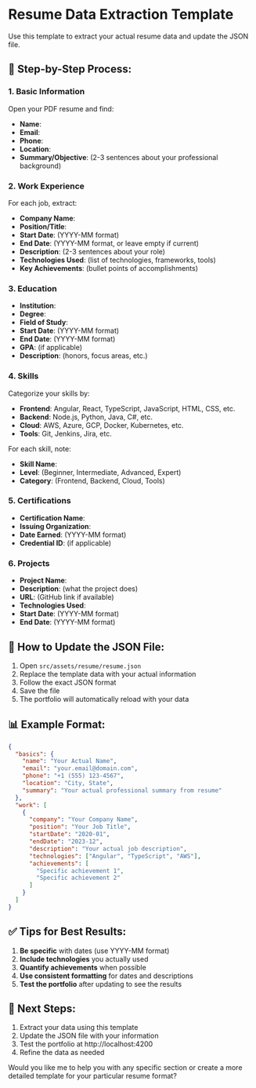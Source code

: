 # Resume Data Extraction Template

Use this template to extract your actual resume data and update the JSON file.

## 📝 **Step-by-Step Process:**

### 1. **Basic Information**
Open your PDF resume and find:
- **Name**: 
- **Email**: 
- **Phone**: 
- **Location**: 
- **Summary/Objective**: (2-3 sentences about your professional background)

### 2. **Work Experience**
For each job, extract:
- **Company Name**: 
- **Position/Title**: 
- **Start Date**: (YYYY-MM format)
- **End Date**: (YYYY-MM format, or leave empty if current)
- **Description**: (2-3 sentences about your role)
- **Technologies Used**: (list of technologies, frameworks, tools)
- **Key Achievements**: (bullet points of accomplishments)

### 3. **Education**
- **Institution**: 
- **Degree**: 
- **Field of Study**: 
- **Start Date**: (YYYY-MM format)
- **End Date**: (YYYY-MM format)
- **GPA**: (if applicable)
- **Description**: (honors, focus areas, etc.)

### 4. **Skills**
Categorize your skills by:
- **Frontend**: Angular, React, TypeScript, JavaScript, HTML, CSS, etc.
- **Backend**: Node.js, Python, Java, C#, etc.
- **Cloud**: AWS, Azure, GCP, Docker, Kubernetes, etc.
- **Tools**: Git, Jenkins, Jira, etc.

For each skill, note:
- **Skill Name**: 
- **Level**: (Beginner, Intermediate, Advanced, Expert)
- **Category**: (Frontend, Backend, Cloud, Tools)

### 5. **Certifications**
- **Certification Name**: 
- **Issuing Organization**: 
- **Date Earned**: (YYYY-MM format)
- **Credential ID**: (if applicable)

### 6. **Projects**
- **Project Name**: 
- **Description**: (what the project does)
- **URL**: (GitHub link if available)
- **Technologies Used**: 
- **Start Date**: (YYYY-MM format)
- **End Date**: (YYYY-MM format)

## 🔄 **How to Update the JSON File:**

1. Open `src/assets/resume/resume.json`
2. Replace the template data with your actual information
3. Follow the exact JSON format
4. Save the file
5. The portfolio will automatically reload with your data

## 📊 **Example Format:**

```json
{
  "basics": {
    "name": "Your Actual Name",
    "email": "your.email@domain.com",
    "phone": "+1 (555) 123-4567",
    "location": "City, State",
    "summary": "Your actual professional summary from resume"
  },
  "work": [
    {
      "company": "Your Company Name",
      "position": "Your Job Title",
      "startDate": "2020-01",
      "endDate": "2023-12",
      "description": "Your actual job description",
      "technologies": ["Angular", "TypeScript", "AWS"],
      "achievements": [
        "Specific achievement 1",
        "Specific achievement 2"
      ]
    }
  ]
}
```

## ✅ **Tips for Best Results:**

1. **Be specific** with dates (use YYYY-MM format)
2. **Include technologies** you actually used
3. **Quantify achievements** when possible
4. **Use consistent formatting** for dates and descriptions
5. **Test the portfolio** after updating to see the results

## 🚀 **Next Steps:**

1. Extract your data using this template
2. Update the JSON file with your information
3. Test the portfolio at http://localhost:4200
4. Refine the data as needed

Would you like me to help you with any specific section or create a more detailed template for your particular resume format?

